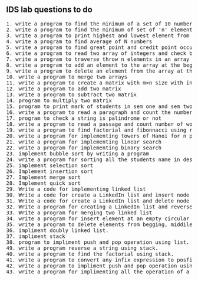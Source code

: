## IDS lab questions to do

<pre>
1. write a program to find the minimum of a set of 10 numbers
2. write a program to find the minimum of set of 'n' elements 
3. write a program to print highest and lowest element from n number of elements 
4. write a program to find average of N numbers 
5. write a program to find great point and credit point occurred for all the 28 student 
6. write a program to read two array of integers and check both are equal or not
7. write a program to traverse throw n elements in an array and print each
8. write a program to add an element to the array at the beginning end and the middle position
9. write a program to delete an element from the array at the beginning end and arbitrary position
10. write a program to merge two arrays
11. write a program to create a matrix with m×n size with integer values and print all elements in the matrix and corresponding address 
12. write a program to add two matrix
13. write a program to subtract two matrix 
14. program to multiply two matrix 
15. program to print mark of students in sem one and sem two
16. write a program to read a paragraph and count the number of capital letters, small letters,numbers and special character
17. program to check a string is palindrome or not
18. write a program to read a passage and count number of words characters lines vowels and special characters
19. write a program to find factorial and fibonnacci using recursion
20. write a program for implementing towers of Hanoi for n plates 
21. write a program for implementing linear search
22. write a program for implementing binary search
23. implement bubble sort by writing a program
24. write a program for sorting all the students name in descending and ascending order 
25. implement selection sort
26. Implement insertion sort
27. Implement merge sort
28. Implement quick sort
29. Write a code for implementing linked list
30. Write a code for create a LinkedIn list and insert node at beginning ,end and at specific position       |
31. Write a code for create a LinkedIn list and delete node from beginning ,end and from specific position   |  done as 
32. Write a program for creating a LinkedIn list and reverse it                                              |  assignment
33. Write a program for merging two linked list                                                              |
34. write a program for insert element at an empty circular list, at the beginning, at the end, between nodes of a circular list
35. write a program to delete elements from begging, middile, end of a circular list
36. impliment doubly linked list.
37. impliment stack
38. program to impliment push and pop operation using list.
49. write a program reverse a string using stack.
40. write a program to find the factorial using stack. 
41. write a program to convert any infix expression to posfix then evaluate it.
42. write a program to impliment push and pop operation using array.
43. write a program for implimenting all the operation of a queue
</pre>

